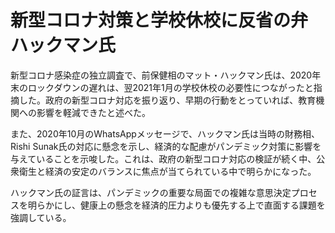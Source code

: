 # 新型コロナ対策と学校休校に反省の弁　ハックマン氏

新型コロナ感染症の独立調査で、前保健相のマット・ハックマン氏は、2020年末のロックダウンの遅れは、翌2021年1月の学校休校の必要性につながったと指摘した。政府の新型コロナ対応を振り返り、早期の行動をとっていれば、教育機関への影響を軽減できたと述べた。

また、2020年10月のWhatsAppメッセージで、ハックマン氏は当時の財務相、 Rishi Sunak氏の対応に懸念を示し、経済的な配慮がパンデミック対策に影響を与えていることを示唆した。これは、政府の新型コロナ対応の検証が続く中、公衆衛生と経済の安定のバランスに焦点が当てられている中で明らかになった。

ハックマン氏の証言は、パンデミックの重要な局面での複雑な意思決定プロセスを明らかにし、健康上の懸念を経済的圧力よりも優先する上で直面する課題を強調している。

